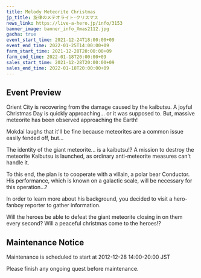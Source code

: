 ```yaml
---
title: Melody Meteorite Christmas
jp_title: 旋律のメテオライト･クリスマス
news_link: https://live-a-hero.jp/info/3153
banner_image: banner_info_Xmas2112.jpg 
gacha: true
event_start_time: 2021-12-24T18:00:00+09
event_end_time: 2022-01-25T14:00:00+09
farm_start_time: 2021-12-28T20:00:00+09
farm_end_time: 2022-01-18T20:00:00+09
sales_start_time: 2021-12-28T20:00:00+09
sales_end_time: 2022-01-18T20:00:00+09
---
```


## Event Preview

Orient City is recovering from the damage caused by the kaibutsu. 
A joyful Christmas Day is quickly approaching... or it was supposed to. 
But, massive meteorite has been observed approaching the Earth!

Mokdai laughs that it'll be fine because meteorites are a common issue easily fended off, but...

The identity of the giant meteorite... is a kaibutsu!? 
A mission to destroy the meteorite Kaibutsu is launched, as ordinary anti-meteorite measures can't handle it.

To this end, the plan is to cooperate with a villain, a polar bear Conductor.
His performance, which is known on a galactic scale, will be necessary for this operation...?

In order to learn more about his background, you decided to visit a hero-fanboy reporter to gather information.

Will the heroes be able to defeat the giant meteorite closing in on them every second? Will a peaceful christmas come to the heroes!?

## Maintenance Notice

Maintenance is scheduled to start at 2012-12-28 14:00-20:00 JST

Please finish any ongoing quest before maintenance.
